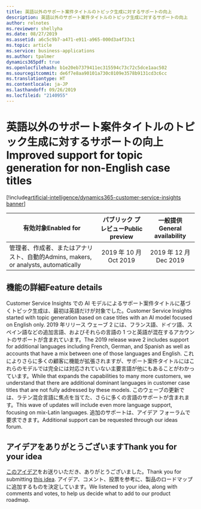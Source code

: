 ```yaml
---
title: 英語以外のサポート案件タイトルのトピック生成に対するサポートの向上
description: 英語以外のサポート案件タイトルのトピック生成に対するサポートの向上
author: relnotes
ms.reviewer: shellyha
ms.date: 08/27/2019
ms.assetid: a6c5c9b7-a471-e911-a965-000d3a4f33c1
ms.topic: article
ms.service: business-applications
ms.author: tpalmer
dynamics365pdf: true
ms.openlocfilehash: b1e20eb7379411ec315594c73c72c5dce1aac502
ms.sourcegitcommit: de6f7e8aa90101a730c0109e3578b9131cd3c6cc
ms.translationtype: HT
ms.contentlocale: ja-JP
ms.lasthandoff: 09/26/2019
ms.locfileid: "2140955"
---
```

# <a name="improved-support-for-topic-generation-for-non-english-case-titles"></a><span data-ttu-id="b3593-103">英語以外のサポート案件タイトルのトピック生成に対するサポートの向上</span><span class="sxs-lookup"><span data-stu-id="b3593-103">Improved support for topic generation for non-English case titles</span></span>
[!include[artificial-intelligence/dynamics365-customer-service-insights banner](../includes/artificial-intelligence/dynamics365-customer-service-insights.md)]

| <span data-ttu-id="b3593-104">有効対象</span><span class="sxs-lookup"><span data-stu-id="b3593-104">Enabled for</span></span>    |  <span data-ttu-id="b3593-105">パブリック プレビュー</span><span class="sxs-lookup"><span data-stu-id="b3593-105">Public preview</span></span> | <span data-ttu-id="b3593-106">一般提供</span><span class="sxs-lookup"><span data-stu-id="b3593-106">General availability</span></span> | 
| ---------- | :----------: |:----------: |
|<span data-ttu-id="b3593-107">管理者、作成者、またはアナリスト、自動的</span><span class="sxs-lookup"><span data-stu-id="b3593-107">Admins, makers, or analysts, automatically</span></span>|<span data-ttu-id="b3593-108">2019 年 10 月</span><span class="sxs-lookup"><span data-stu-id="b3593-108">Oct 2019</span></span>| <span data-ttu-id="b3593-109">2019 年 12 月</span><span class="sxs-lookup"><span data-stu-id="b3593-109">Dec 2019</span></span>|






## <a name="feature-details"></a><span data-ttu-id="b3593-110">機能の詳細</span><span class="sxs-lookup"><span data-stu-id="b3593-110">Feature details</span></span>
<!--feature detail start -->
<span data-ttu-id="b3593-111">Customer Service Insights での AI モデルによるサポート案件タイトルに基づくトピック生成は、最初は英語だけが対象でした。</span><span class="sxs-lookup"><span data-stu-id="b3593-111">Customer Service Insights started with topic generation based on case titles with an AI model focused on English only.</span></span> <span data-ttu-id="b3593-112">2019 年リリース ウェーブ 2 には、フランス語、ドイツ語、スペイン語などの追加言語、およびそれらの言語の 1 つと英語が混在するアカウントのサポートが含まれています。</span><span class="sxs-lookup"><span data-stu-id="b3593-112">The 2019 release wave 2 includes support for additional languages including French, German, and Spanish as well as accounts that have a mix between one of those languages and English.</span></span> <span data-ttu-id="b3593-113">これによりさらに多くの顧客に機能が拡張されますが、サポート案件タイトルにはこれらのモデルでは完全には対応されていない主要言語が他にもあることがわかっています。</span><span class="sxs-lookup"><span data-stu-id="b3593-113">While that expands the capabilities to many more customers, we understand that there are additional dominant languages in customer case titles that are not fully addressed by these models.</span></span> <span data-ttu-id="b3593-114">このウェーブの更新では、ラテン混合言語に焦点を当てた、さらに多くの言語のサポートが含まれます。</span><span class="sxs-lookup"><span data-stu-id="b3593-114">This wave of updates will include even more language support, focusing on mix-Latin languages.</span></span> <span data-ttu-id="b3593-115">追加のサポートは、アイデア フォーラムで要求できます。</span><span class="sxs-lookup"><span data-stu-id="b3593-115">Additional support can be requested through our ideas forum.</span></span>
<!--feature detail end -->











## <a name="thank-you-for-your-idea"></a><span data-ttu-id="b3593-116">アイデアをありがとうございます</span><span class="sxs-lookup"><span data-stu-id="b3593-116">Thank you for your idea</span></span>
<span data-ttu-id="b3593-117">[このアイデア](https://aka.ms/csiideas)をお送りいただき、ありがとうございました。</span><span class="sxs-lookup"><span data-stu-id="b3593-117">Thank you for submitting [this idea](https://aka.ms/csiideas).</span></span> <span data-ttu-id="b3593-118">アイデア、コメント、投票を参考に、製品のロードマップに追加するものを決定しています。</span><span class="sxs-lookup"><span data-stu-id="b3593-118">We listened to your idea, along with comments and votes, to help us decide what to add to our product roadmap.</span></span>
